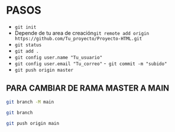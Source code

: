 # PASOS
- `git init`
-  Depende de tu area de creación`git remote add origin https://github.com/Tu_proyecto/Proyecto-HTML.git`
- `git status`
- `git add .`
- `git config user.name "Tu_usuario"`
- `git config user.email "Tu_correo"`
-` git commit -m "subido"`
- `git push origin master`

## PARA CAMBIAR DE RAMA MASTER A MAIN
```bash
git branch -M main
```

```bash
git branch
```
```bash
git push origin main
```
